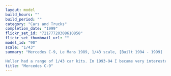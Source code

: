 ```yaml
---
layout: model
build_hours: ""
build_period: ""
category: "Cars and Trucks"
completion_date: "1999"
flickr_set_id: "72177720308610858"
flickr_set_thumbnail_url: ""
model_id: "90"
scale: "1/43"
summary: "Mercedes C-9, Le Mans 1989, 1/43 scale, [Built 1994 - 1999]

Heller had a range of 1/43 car kits. In 1993-94 I became very interested in sports racing cars and started this simple little kit as a result. It proceeded slowly, in fits and starts during the 90s until I finally finished it in 1999. "
title: "Mercedes C-9"
---
```




